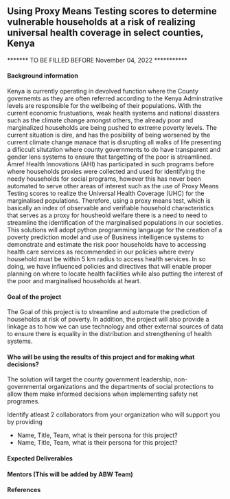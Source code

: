 ## Using Proxy Means Testing scores to determine vulnerable households at a risk of realizing universal health coverage in select counties, Kenya

******* TO BE FILLED BEFORE November 04, 2022 ***********

#### Background information
Kenya is currently operating in devolved function where the County governemts as they are often referred according to the Kenya Adminstrative levels are responsible for the wellbeing of their populations. With the current economic frustuations, weak health systems and national disasters such as the climate change amongst others, the already poor and marginalized households are being pushed to extreme poverty levels. The current situation is dire, and has the posibility of being worsened by the current climate change manace that is disrupting all walks of life presenting a dificcult situtation where county governments to do have transparent and gender lens systems to ensure that targetting of the poor is streamlined. Amref Health Innovations (AHI)  has participated in such programs before where households proxies were collected and used for identifying the needy households for social programs, however this has never been automated to serve other areas of interest such as the use of Proxy Means Testing scores to realize the Universal Health Coverage (UHC) for the marginalised populations. Therefore, using a proxy means test, which is basically an index of observable and verifiable household characteristics that serves as a proxy for housheold welfare there is a need to need to streamline the identification of the marginalised populations in our societies. This solutions will adopt python programming langauge for the creation of a poverty prediction model and use of Business intelligence systems to demonstrate and estimate the risk poor households have to accessing health care services as recommended in our policies where every household must be within 5 km radius to access health services. In so doing, we have influenced policies and directives that will enable proper planning on where to locate health facilities while also putting the interest of the poor and marginalised households at heart. 

#### Goal of the project
The Goal of this project is to streamline and automate the prediction of households at risk of poverty. In addition, the project will also provide a linkage as to how we can use technology and other external sources of data to ensure there is equality in the distribution and strengthening of health systems. 

#### Who will be using the results of this project and for making what decisions?
The solution will target the county government leadership, non-governmental organizations and the departments of social protections to allow them make informed decisions when implementing safety net programes. 

Identify atleast 2 collaborators from your organization who will support you by providing
- Name, Title, Team, what is their persona for this project?
- Name, Title, Team, what is their persona for this project?

#### Expected Deliverables

#### Mentors (This will be added by ABW Team)

#### References

